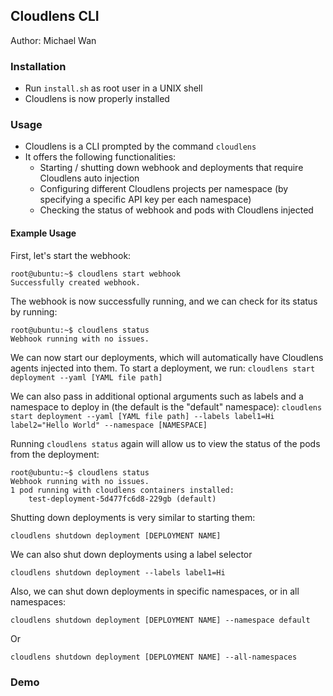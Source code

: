 ## Cloudlens CLI
Author: Michael Wan

### Installation
- Run ```install.sh``` as root user in a UNIX shell
- Cloudlens is now properly installed

### Usage
- Cloudlens is a CLI prompted by the command ```cloudlens```
- It offers the following functionalities:
	- Starting / shutting down webhook and deployments that require Cloudlens auto injection
	- Configuring different Cloudlens projects per namespace (by specifying a specific API key per each namespace)
	- Checking the status of webhook and pods with Cloudlens injected

#### Example Usage
First, let's start the webhook:
```console
root@ubuntu:~$ cloudlens start webhook
Successfully created webhook.
```
The webhook is now successfully running, and we can check for its status by running:
```console
root@ubuntu:~$ cloudlens status
Webhook running with no issues.
```
We can now start our deployments, which will automatically have Cloudlens agents injected into them. To start a deployment, we run:
```cloudlens start deployment --yaml [YAML file path]```

We can also pass in additional optional arguments such as labels and a namespace to deploy in (the default is the "default" namespace):
```cloudlens start deployment --yaml [YAML file path] --labels label1=Hi label2="Hello World" --namespace [NAMESPACE]```

Running ```cloudlens status``` again will allow us to view the status of the pods from the deployment:
```console
root@ubuntu:~$ cloudlens status
Webhook running with no issues.
1 pod running with cloudlens containers installed:
	test-deployment-5d477fc6d8-229gb (default)
```

Shutting down deployments is very similar to starting them:
```
cloudlens shutdown deployment [DEPLOYMENT NAME]
```
We can also shut down deployments using a label selector
```
cloudlens shutdown deployment --labels label1=Hi
```
Also, we can shut down deployments in specific namespaces, or in all namespaces:
```
cloudlens shutdown deployment [DEPLOYMENT NAME] --namespace default
```
Or
```
cloudlens shutdown deployment [DEPLOYMENT NAME] --all-namespaces
```

### Demo
